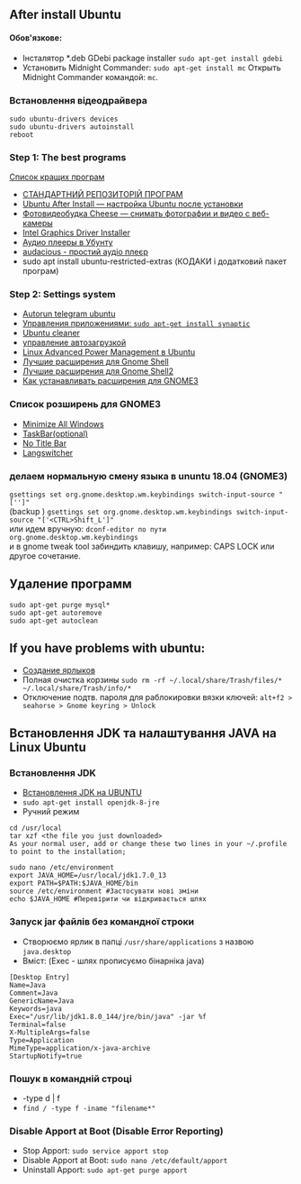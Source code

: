 ## After install Ubuntu

#### Обов'язкове: 
+ Інсталятор *.deb GDebi package installer ```sudo apt-get install gdebi```
+ Установить Midnight Commander: ```sudo apt-get install mc``` Открыть Midnight Commander командой: ```mc```.

### Встановлення відеодрайвера
```
sudo ubuntu-drivers devices
sudo ubuntu-drivers autoinstall
reboot
```

### Step 1: The best programs
[Список кращих програм](https://losst.ru/luchshie-programmy-dlya-ubuntu)
+ [СТАНДАРТНИЙ РЕПОЗИТОРІЙ ПРОГРАМ](https://en.uptodown.com/ubuntu)
+ [Ubuntu After Install — настройка Ubuntu после установки](http://ualinux.com/ru/ubuntu-apps-standard/45929-ubuntu-after-install)
+ [Фотовидеобудка Cheese — снимать фотографии и видео с веб-камеры](http://ualinux.com/ru/ubuntu-apps-multimedia/39816-cheese) 
+ [Intel Graphics Driver Installer](https://01.org/linuxgraphics/downloads)
+ [Аудио плееры в Убунту](http://softhelp.org.ua/?p=3390)
+ [audacious - простий аудіо плеєр](http://audacious-media-player.org/)
+ sudo apt install ubuntu-restricted-extras (КОДАКИ і додатковий пакет програм)

### Step 2: Settings system
+ [Autorun telegram ubuntu](https://askubuntu.com/questions/644762/telegram-at-startup)
+ [Управления приложениями: ```sudo apt-get install synaptic```](https://losst.ru/spisok-ustanovlennyh-programm-v-ubuntu)
+ [Ubuntu cleaner](http://compizomania.blogspot.com/2016/12/linux-ubuntu-cleaner.html)
+ [управление автозагрузкой](http://meandubuntu.ru/2009/04/%D1%83%D0%BF%D1%80%D0%B0%D0%B2%D0%BB%D0%B5%D0%BD%D0%B8%D0%B5-%D0%B0%D0%B2%D1%82%D0%BE%D0%B7%D0%B0%D0%B3%D1%80%D1%83%D0%B7%D0%BA%D0%BE%D0%B9/)
+ [Linux Advanced Power Management в Ubuntu](http://forum.ubuntu.ru/index.php?topic=219057.0)
+ [Лучшие расширения для Gnome Shell](https://linuxthebest.net/luchshie-rasshireniya-dlya-gnome-shell/)
+ [Лучшие расширения для Gnome Shell2](https://losst.ru/luchshie-rasshireniya-gnome-3#1_Dash_to_Dock)
+ [Как устанавливать расширения для GNOME3](https://itsfoss.com/gnome-shell-extensions/)

### Список розширень для GNOME3
+ [Minimize All Windows](https://extensions.gnome.org/extension/760/minimize-all/)
+ [TaskBar(optional)](https://extensions.gnome.org/extension/584/taskbar/)
+ [No Title Bar](https://extensions.gnome.org/extension/1267/no-title-bar/)
+ [Langswitcher](https://extensions.gnome.org/extension/733/langswitcher/)

### делаем нормальную смену языка в ununtu 18.04 (GNOME3)
```gsettings set org.gnome.desktop.wm.keybindings switch-input-source "['']"``` \
(backup ) ```gsettings set org.gnome.desktop.wm.keybindings switch-input-source "['<CTRL>Shift_L']"``` \
  или идем вручную: ```dconf-editor по пути org.gnome.desktop.wm.keybindings``` \
  и в gnome tweak tool забиндить клавишу, например: CAPS LOCK или другое сочетание.
  

## Удаление программ
```
sudo apt-get purge mysql*
sudo apt-get autoremove
sudo apt-get autoclean
```

## If you have problems with ubuntu:
+ [Создание ярлыков](http://www.linuxrussia.com/shortcut-ubuntu-sh.html)
+ Полная очистка корзины
```sudo rm -rf ~/.local/share/Trash/files/* ~/.local/share/Trash/info/*```
+ Отключение подтв. пароля для раблокировки вязки ключей: ```alt+f2 > seahorse > Gnome keyring > Unlock```

## Встановлення JDK та налаштування JAVA на Linux Ubuntu

### Встановлення JDK
+ [Встановлення JDK на UBUNTU](https://www.digitalocean.com/community/tutorials/java-ubuntu-apt-get-ru)
+ ```sudo apt-get install openjdk-8-jre```
+ Ручний режим
```
cd /usr/local
tar xzf <the file you just downloaded>
As your normal user, add or change these two lines in your ~/.profile to point to the installation;

sudo nano /etc/environment
export JAVA_HOME=/usr/local/jdk1.7.0_13
export PATH=$PATH:$JAVA_HOME/bin
source /etc/environment #Застосувати нові зміни
echo $JAVA_HOME #Перевірити чи відкривається шлях
```


### Запуск jar файлів без командної строки
+ Створюємо ярлик в папці ```/usr/share/applications``` з назвою ```java.desktop```
+ Вміст: (Exec - шлях прописуємо бінарніка java)
```
[Desktop Entry]
Name=Java
Comment=Java
GenericName=Java
Keywords=java
Exec="/usr/lib/jdk1.8.0_144/jre/bin/java" -jar %f
Terminal=false
X-MultipleArgs=false
Type=Application
MimeType=application/x-java-archive
StartupNotify=true
```

### Пошук в командній строці
+ -type d | f
+ ```find / -type f -iname "filename*"```

### Disable Apport at Boot (Disable Error Reporting)
+ Stop Apport: ```sudo service apport stop```
+ Disable Apport at Boot: ```sudo nano /etc/default/apport```
+ Uninstall Apport: ```sudo apt-get purge apport```
